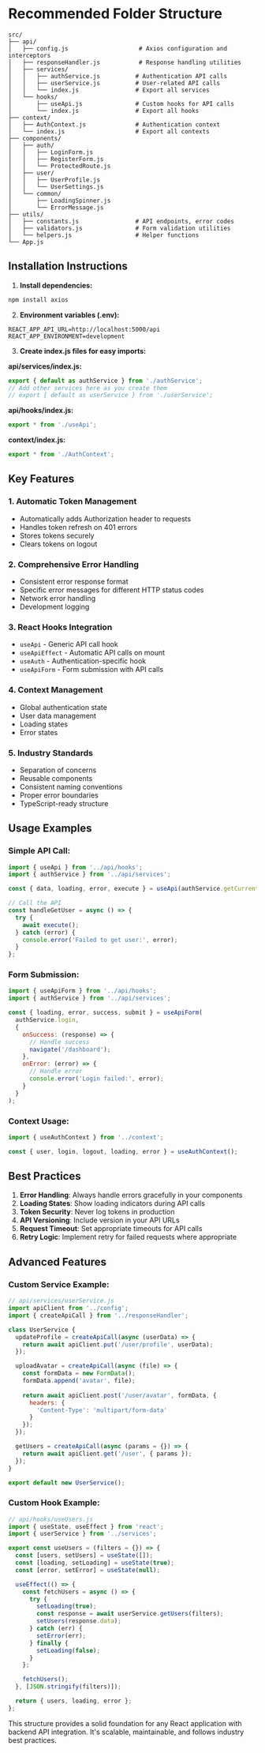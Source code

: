 # Recommended Folder Structure

```
src/
├── api/
│   ├── config.js                    # Axios configuration and interceptors
│   ├── responseHandler.js           # Response handling utilities
│   ├── services/
│   │   ├── authService.js          # Authentication API calls
│   │   ├── userService.js          # User-related API calls
│   │   └── index.js                # Export all services
│   └── hooks/
│       ├── useApi.js               # Custom hooks for API calls
│       └── index.js                # Export all hooks
├── context/
│   ├── AuthContext.js              # Authentication context
│   └── index.js                    # Export all contexts
├── components/
│   ├── auth/
│   │   ├── LoginForm.js
│   │   ├── RegisterForm.js
│   │   └── ProtectedRoute.js
│   ├── user/
│   │   ├── UserProfile.js
│   │   └── UserSettings.js
│   └── common/
│       ├── LoadingSpinner.js
│       └── ErrorMessage.js
├── utils/
│   ├── constants.js                # API endpoints, error codes
│   ├── validators.js               # Form validation utilities
│   └── helpers.js                  # Helper functions
└── App.js
```

## Installation Instructions

1. **Install dependencies:**
```bash
npm install axios
```

2. **Environment variables (.env):**
```
REACT_APP_API_URL=http://localhost:5000/api
REACT_APP_ENVIRONMENT=development
```

3. **Create index.js files for easy imports:**

**api/services/index.js:**
```javascript
export { default as authService } from './authService';
// Add other services here as you create them
// export { default as userService } from './userService';
```

**api/hooks/index.js:**
```javascript
export * from './useApi';
```

**context/index.js:**
```javascript
export * from './AuthContext';
```

## Key Features

### 1. **Automatic Token Management**
- Automatically adds Authorization header to requests
- Handles token refresh on 401 errors
- Stores tokens securely
- Clears tokens on logout

### 2. **Comprehensive Error Handling**
- Consistent error response format
- Specific error messages for different HTTP status codes
- Network error handling
- Development logging

### 3. **React Hooks Integration**
- `useApi` - Generic API call hook
- `useApiEffect` - Automatic API calls on mount
- `useAuth` - Authentication-specific hook
- `useApiForm` - Form submission with API calls

### 4. **Context Management**
- Global authentication state
- User data management
- Loading states
- Error states

### 5. **Industry Standards**
- Separation of concerns
- Reusable components
- Consistent naming conventions
- Proper error boundaries
- TypeScript-ready structure

## Usage Examples

### Simple API Call:
```javascript
import { useApi } from '../api/hooks';
import { authService } from '../api/services';

const { data, loading, error, execute } = useApi(authService.getCurrentUser);

// Call the API
const handleGetUser = async () => {
  try {
    await execute();
  } catch (error) {
    console.error('Failed to get user:', error);
  }
};
```

### Form Submission:
```javascript
import { useApiForm } from '../api/hooks';
import { authService } from '../api/services';

const { loading, error, success, submit } = useApiForm(
  authService.login,
  {
    onSuccess: (response) => {
      // Handle success
      navigate('/dashboard');
    },
    onError: (error) => {
      // Handle error
      console.error('Login failed:', error);
    }
  }
);
```

### Context Usage:
```javascript
import { useAuthContext } from '../context';

const { user, login, logout, loading, error } = useAuthContext();
```

## Best Practices

1. **Error Handling**: Always handle errors gracefully in your components
2. **Loading States**: Show loading indicators during API calls
3. **Token Security**: Never log tokens in production
4. **API Versioning**: Include version in your API URLs
5. **Request Timeout**: Set appropriate timeouts for API calls
6. **Retry Logic**: Implement retry for failed requests where appropriate

## Advanced Features

### Custom Service Example:
```javascript
// api/services/userService.js
import apiClient from '../config';
import { createApiCall } from '../responseHandler';

class UserService {
  updateProfile = createApiCall(async (userData) => {
    return await apiClient.put('/user/profile', userData);
  });

  uploadAvatar = createApiCall(async (file) => {
    const formData = new FormData();
    formData.append('avatar', file);
    
    return await apiClient.post('/user/avatar', formData, {
      headers: {
        'Content-Type': 'multipart/form-data'
      }
    });
  });

  getUsers = createApiCall(async (params = {}) => {
    return await apiClient.get('/user', { params });
  });
}

export default new UserService();
```

### Custom Hook Example:
```javascript
// api/hooks/useUsers.js
import { useState, useEffect } from 'react';
import { userService } from '../services';

export const useUsers = (filters = {}) => {
  const [users, setUsers] = useState([]);
  const [loading, setLoading] = useState(true);
  const [error, setError] = useState(null);

  useEffect(() => {
    const fetchUsers = async () => {
      try {
        setLoading(true);
        const response = await userService.getUsers(filters);
        setUsers(response.data);
      } catch (err) {
        setError(err);
      } finally {
        setLoading(false);
      }
    };

    fetchUsers();
  }, [JSON.stringify(filters)]);

  return { users, loading, error };
};
```

This structure provides a solid foundation for any React application with backend API integration. It's scalable, maintainable, and follows industry best practices.